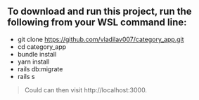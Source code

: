 __To download and run this project, run the following from your WSL command line:__
---
* git clone https://github.com/vladilav007/category_app.git
* cd category_app
* bundle install
* yarn install
* rails db:migrate
* rails s

> Could can then visit http://localhost:3000.